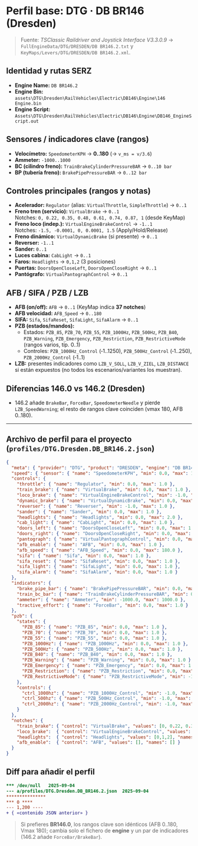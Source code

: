 # Perfil base: **DTG · DB BR146 (Dresden)**

> Fuente: *TSClassic Raildriver and Joystick Interface V3.3.0.9* → `FullEngineData/DTG/DRESDEN/DB BR146.2.txt` y `KeyMaps/Levers/DTG/DRESDEN/DB BR146.2.xml`.

## Identidad y rutas SERZ
- **Engine Name:** `DB BR146.2`
- **Engine Bin:** `assets\DTG\Dresden\RailVehicles\Electric\DB146\Engine\146 Engine.bin`
- **Engine Script:** `Assets\DTG\Dresden\RailVehicles\Electric\DB146\Engine\DB146_EngineScript.out`

## Sensores / indicadores clave (rangos)
- **Velocímetro:** `SpeedometerKPH` → **0..180** (→ `v_ms = v/3.6`)
- **Ammeter:** `-1000..1000`
- **BC (cilindro freno):** `TrainBrakeCylinderPressureBAR` → `0..10 bar`
- **BP (tubería freno):** `BrakePipePressureBAR` → `0..12 bar`

## Controles principales (rangos y notas)
- **Acelerador:** `Regulator` (alias: `VirtualThrottle`, `SimpleThrottle`) → `0..1`
- **Freno tren (servicio):** `VirtualBrake` → `0..1`  
  Notches: `0, 0.22, 0.35, 0.48, 0.61, 0.74, 0.87, 1` (desde KeyMap)
- **Freno loco (indep.):** `VirtualEngineBrakeControl` → `-1..1`  
  Notches: `-1.5, -0.0001, 0, 0.0001, 1.5` (Apply/Hold/Release)
- **Freno dinámico:** `VirtualDynamicBrake` (si presente) → `0..1`
- **Reverser:** `-1..1`
- **Sander:** `0..1`
- **Luces cabina:** `CabLight` → `0..1`
- **Faros:** `Headlights` → `0,1,2` (3 posiciones)
- **Puertas:** `DoorsOpenCloseLeft`, `DoorsOpenCloseRight` → `0..1`
- **Pantógrafo:** `VirtualPantographControl` → `0..1`

## AFB / SIFA / PZB / LZB
- **AFB (on/off):** `AFB` → `0..1` (KeyMap indica **37 notches**)
- **AFB velocidad:** `AFB_Speed` → `0..180`
- **SIFA:** `Sifa`, `SifaReset`, `SifaLight`, `SifaAlarm` → `0..1`
- **PZB (estados/mandos):**
  - Estados: `PZB_85`, `PZB_70`, `PZB_55`, `PZB_1000Hz`, `PZB_500Hz`, `PZB_B40`, `PZB_Warning`, `PZB_Emergency`, `PZB_Restriction`, `PZB_RestrictiveMode` (rangos varios, típ. 0..1)
  - Controles: `PZB_1000Hz_Control` (‑1..1250), `PZB_500Hz_Control` (‑1..250), `PZB_2000Hz_Control` (‑1..1)
- **LZB:** presentes indicadores como `LZB_V_SOLL`, `LZB_V_ZIEL`, `LZB_DISTANCE` si están expuestos (no todos los escenarios/variantes los muestran).

## Diferencias 146.0 vs 146.2 (Dresden)
- 146.2 añade `BrakeBar`, `ForceBar`, `SpeedometerNeedle` y pierde `LZB_SpeedWarning`; el resto de rangos clave coinciden (vmax 180, AFB 0..180).

---

## Archivo de perfil para el proyecto (`profiles/DTG.Dresden.DB_BR146.2.json`)
```json
{
  "meta": { "provider": "DTG", "product": "DRESDEN", "engine": "DB BR146.2" },
  "speed": { "sensor": { "name": "SpeedometerKPH", "min": 0.0, "max": 180.0 }, "unit": "kmh", "to_ms": "v/3.6" },
  "controls": {
    "throttle": { "name": "Regulator", "min": 0.0, "max": 1.0 },
    "train_brake": { "name": "VirtualBrake", "min": 0.0, "max": 1.0 },
    "loco_brake": { "name": "VirtualEngineBrakeControl", "min": -1.0, "max": 1.0 },
    "dynamic_brake": { "name": "VirtualDynamicBrake", "min": 0.0, "max": 1.0 },
    "reverser": { "name": "Reverser", "min": -1.0, "max": 1.0 },
    "sander": { "name": "Sander", "min": 0.0, "max": 1.0 },
    "headlights": { "name": "Headlights", "min": 0.0, "max": 2.0 },
    "cab_light": { "name": "CabLight", "min": 0.0, "max": 1.0 },
    "doors_left": { "name": "DoorsOpenCloseLeft", "min": 0.0, "max": 1.0 },
    "doors_right": { "name": "DoorsOpenCloseRight", "min": 0.0, "max": 1.0 },
    "pantograph": { "name": "VirtualPantographControl", "min": 0.0, "max": 1.0 },
    "afb_enable": { "name": "AFB", "min": 0.0, "max": 1.0 },
    "afb_speed": { "name": "AFB_Speed", "min": 0.0, "max": 180.0 },
    "sifa": { "name": "Sifa", "min": 0.0, "max": 1.0 },
    "sifa_reset": { "name": "SifaReset", "min": 0.0, "max": 1.0 },
    "sifa_light": { "name": "SifaLight", "min": 0.0, "max": 1.0 },
    "sifa_alarm": { "name": "SifaAlarm", "min": 0.0, "max": 1.0 }
  },
  "indicators": {
    "brake_pipe_bar": { "name": "BrakePipePressureBAR", "min": 0.0, "max": 12.0 },
    "train_bc_bar": { "name": "TrainBrakeCylinderPressureBAR", "min": 0.0, "max": 10.0 },
    "ammeter": { "name": "Ammeter", "min": -1000.0, "max": 1000.0 },
    "tractive_effort": { "name": "ForceBar", "min": 0.0, "max": 1.0 }
  },
  "pzb": {
    "states": {
      "PZB_85": { "name": "PZB_85", "min": 0.0, "max": 1.0 },
      "PZB_70": { "name": "PZB_70", "min": 0.0, "max": 1.0 },
      "PZB_55": { "name": "PZB_55", "min": 0.0, "max": 1.0 },
      "PZB_1000Hz": { "name": "PZB_1000Hz", "min": 0.0, "max": 1.0 },
      "PZB_500Hz": { "name": "PZB_500Hz", "min": 0.0, "max": 1.0 },
      "PZB_B40": { "name": "PZB_B40", "min": 0.0, "max": 1.0 },
      "PZB_Warning": { "name": "PZB_Warning", "min": 0.0, "max": 1.0 },
      "PZB_Emergency": { "name": "PZB_Emergency", "min": 0.0, "max": 1.0 },
      "PZB_Restriction": { "name": "PZB_Restriction", "min": 0.0, "max": 100.0 },
      "PZB_RestrictiveMode": { "name": "PZB_RestrictiveMode", "min": -1.0, "max": 15.0 }
    },
    "controls": {
      "ctrl_1000hz": { "name": "PZB_1000Hz_Control", "min": -1.0, "max": 1250.0 },
      "ctrl_500hz": { "name": "PZB_500Hz_Control", "min": -1.0, "max": 250.0 },
      "ctrl_2000hz": { "name": "PZB_2000Hz_Control", "min": -1.0, "max": 1.0 }
    }
  },
  "notches": {
    "train_brake": { "control": "VirtualBrake", "values": [0, 0.22, 0.35, 0.48, 0.61, 0.74, 0.87, 1], "names": ["Dummy1","Dummy2","Dummy3","Dummy4","Dummy5","Dummy6","Dummy7","Dummy8"] },
    "loco_brake":  { "control": "VirtualEngineBrakeControl", "values": [-1.5, -0.0001, 0, 0.0001, 1.5], "names": ["Release","Hold","Apply"] },
    "headlights":  { "control": "Headlights", "values": [0,1,2], "names": [] },
    "afb_enable":  { "control": "AFB", "values": [], "names": [] }
  }
}
```

## Diff para añadir el perfil
```diff
*** /dev/null	2025-09-04
--- a/profiles/DTG.Dresden.DB_BR146.2.json	2025-09-04
***************
*** 0 ****
--- 1,200 ----
+ { «contenido JSON anterior» }
```

> Si prefieres **BR146.0**, los rangos clave son idénticos (AFB 0..180, Vmax 180); cambia solo el fichero de **engine** y un par de indicadores (146.2 añade `ForceBar/BrakeBar`).

